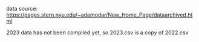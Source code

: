 data source: https://pages.stern.nyu.edu/~adamodar/New_Home_Page/dataarchived.html

2023 data has not been compiled yet, so 2023.csv is a copy of 2022.csv
